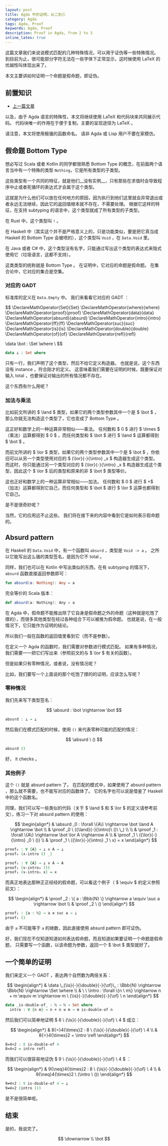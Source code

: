 ```yaml
---
layout: post
title: Agda 中的证明，从二到三
category: Agda
tags: Agda, Proof
keywords: Agda, Proof
description: Proof in Agda, from 2 to 3
inline_latex: true
---
```


这篇文章我们来说说模式匹配的几种特殊情况，可以用于证伪等一些特殊情况。
到目前为止，很可能部分字符无法在一些字体下正常显示，这时候使用 LaTeX 的优越性叫体现出来了。

本文主要讲如何证明一个命题是假命题，即证伪。

## 前置知识

+ [上一篇文章](../../../../2017/11/06/ProofInAgda3/)

以及，由于 Agda 语言的特殊性，本文将继续使用 LaTeX 和代码块来共同展示代码。
代码块唯一的作用在于便于复制，主要的呈现途径为 LaTeX 。

请注意，本文将使用极骚的函数命名。
请非 Agda 或 Lisp 用户不要在家模仿。

## 假命题 Bottom Type

想必写过 Scala 或者 Kotlin 的同学都很熟悉 Bottom Type 的概念，在前面两个语言当中有一个特殊的类型 `Nothing`，它是所有类型的子类型。

这些类型有一个共同的特征，就是他们__没有实例__，只有那些在求值时会导致程序中止或者死循环的表达式才会属于这个类型。

这就是为什么他们可以放在任何地方的原因，因为执行到他们这里就会异常退出或者永远无法继续，因此它的返回值根本就不存在，不需要处理。
根据它这样的特征，在支持 subtyping 的语言中，这个类型就成了所有类型的子类型。

在 Rust 中，这个类型叫 `!` 。

在 Haskell 中（其实这个并不是严格意义上的，只是功能类似，要是把它真当成 Haskell 的 Bottom Type 会被喷的），这个类型叫 `Void` ，在 `Data.Void` 里。

在 Java 或者 C\# 中，这个类型没有名字，只能通过写出这个类型的表达式来隐式使用它（垃圾语言，这都不支持）。

这类类型的统称就是 Bottom Type 。
在证明中，它对应的命题是假命题。
在集合论中，它对应的集合是空集。

### 对应的 GADT

标准库的定义在 `Data.Empty` 中。
我们来看看它对应的 GADT ：

$$
\DeclareMathOperator{Set}{Set}
\DeclareMathOperator{where}{where}
\DeclareMathOperator{proof}{proof}
\DeclareMathOperator{data}{data}
\DeclareMathOperator{absurd}{absurd}
\DeclareMathOperator{intro}{intro}
\DeclareMathOperator{ff}{ff}
\DeclareMathOperator{suc}{suc}
\DeclareMathOperator{is}{is}
\DeclareMathOperator{double}{double}
\DeclareMathOperator{of}{of}
\DeclareMathOperator{refl}{refl}

\data \bot : \Set \where \\
$$

```agda
data ⊥ : Set where
```

只有一行，我们声明了这个类型，然后不给它定义构造器。
也就是说，这个东西没有 instance ，符合刚才的定义。
这意味着我们需要在证明的时候，既要保证对输入 total ，也要保证对输出的所有情况都不存在。

这个东西有什么用呢？

### 加法与乘法

比如前文所讲的 $ \land $ 类型，如果它的两个类型参数其中一个是 $ \bot $ ，那么你就无法构造这个类型了，它也变成了 Bottom Type 。

这正好和数学上的一种运算非常相似——乘法。
任何数和 $ 0 $ 进行 $ \times $ （乘法）运算都得到 $ 0 $ ，而任何类型和 $ \bot $ 进行 $ \land $ 运算都得到 $ \bot $ 。

而前文所讲的 $ \lor $ 类型，如果它的两个类型参数其中一个是 $ \bot $ ，你依旧可以从另一个类型使用对应的 $ {\lor}{-}{\intro} _x $ 构造器生成这个类型。
而这时，你只能通过另一个类型对应的 $ {\lor}{-}{\intro} _x $ 构造器生成这个类型，因此这个 $ \lor $ 后的类型和原来的非 $ \bot $ 类型等价。

这也正好和数学上的一种运算非常相似——加法。
任何数和 $ 0 $ 进行 $ \+$ （加法）运算都得到它自己，而任何类型和 $ \bot $ 进行 $ \lor $ 运算也都得到它自己。

是不是很奇妙呢？

当然，它的应用远不止这些。
我们将在接下来的内容中看到它是如何表示假命题的。

## Absurd pattern

在 Haskell 的 `Data.Void` 中，有一个函数叫 `absurd` ，类型是 `Void -> a` 。
之所以它能写出这么骚的类型签名，是因为它不 total 。

同样，我们也可以在 Kotlin 中写出类似的东西，在有 subtyping 的情况下， `absurd` 函数直接返回参数即可：

```kotlin
fun absurd(a: Nothing): Any = a
```

完全等价的 Scala 版本：

```scala
def absurd(a: Nothing): Any = a
```

在 Agda 中，假命题不能推出除了它自身是假命题之外的命题（这种就是吃饱了撑的），而很多其他类型在经过各种组合下可以被推为假命题。
也就是说，在一般情况下，它只能作为证明的结论。

所以我们一般在函数的返回值里看到它（而不是参数）。

在定义一个 Agda 的函数时，我们需要对参数进行模式匹配。
如果有多种情况，我们需要一一把它们写出来（参照前文的与 $ \lor $ 有关的函数）。

但是如果只有零种情况，或者说，没有情况呢？

比如，我们要写一个上面说的那个吃饱了撑的的证明，应该怎么写呢？

### 零种情况

我们先来写下类型签名：

$$
\absurd : \bot \rightarrow \bot
$$

```agda
absurd : ⊥ → ⊥
```

然后我们在模式匹配的时候，使用 `()` 来代表零种可能的匹配的情况：

$$
\absurd \ ()
$$

```agda
absurd ()
```

好， it checks 。

### 其他例子

这个 `()` 就是 absurd pattern 了。
在匹配的模式中，如果使用了 absurd pattern ，那么就不需要，也不能写对应的函数体了。
它的名字也可以说是借鉴了 Haskell 中的这个函数名。

同理，我们可以写一些类似的代码（关于 $ \land $ 和 $ \lor $ 的定义请参考前文），练习一下对 absurd pattern 的使用：

$$
\begin{align*}
& \absurd _0 : \forall \{A\} \rightarrow \bot \land A \rightarrow \bot \\
& \proof _0 \ ({\land}{-}{\intro}\ ()\ \_) \\
\\
& \proof _1 : \forall \{A\} \rightarrow \bot \lor A \rightarrow A \\
& \proof _1 \ ({\lor}{-}{\intro} _0 \  ()) \\
& \proof _1 \ ({\lor}{-}{\intro} _1 \  x) = x
\end{align*}
$$

```agda
proof₀ : ∀ {A} → ⊥ ∧ A → ⊥
proof₀ (∧-intro () _)

proof₁ : ∀ {A} → ⊥ ∨ A → A
proof₁ (∨-intro₀ ())
proof₁ (∨-intro₁ x) = x
```

而真正地表达那种正正经经的假命题，可以看这个例子（ $ \equiv $ 的定义参照前文）：

$$
\begin{align*}
& \proof _2 : \{ a : \Bbb{N} \} \rightarrow a \equiv \suc a \rightarrow \bot \\
& \proof _2 \ ()
\end{align*}
$$

```agda
proof₂ : {a : ℕ} → a ≡ suc a → ⊥
proof₂ ()
```

由于 `a` 不可能等于 `a` 的继数，因此直接使用 absurd pattern 即可证伪。

好，我们现在不仅知道知道如何表达假命题，而且知道如果要证明一个命题是假命题，
只需要写一个函数，以该命题为参数，返回一个 $ \bot $ 类型就好了。

## 一个简单的证明

我们来定义一个 GADT ，表达两个自然数为两倍关系：

$$
\begin{align*}
& \data \_{\is}{-}{\double}{-}{\of}\_ : \Bbb{N} \rightarrow \Bbb{N}
  \rightarrow \Set \where \\
& \ \ \intro : \forall \{n \ m\} \rightarrow n + m \equiv m
  \rightarrow m \ {\is}{-}{\double}{-}{\of} \ n
\end{align*}
$$

```agda
data _is-double-of_ : ℕ → ℕ → Set where
  intro : ∀ {n m} → n + n ≡ m → m is-double-of n
```

然后我们可以简单地证明 $ 8 \ {\is}{-}{\double}{-}{\of} \ 4 $ 成立：

$$
\begin{align*}
& 8{=}4{\times}2 : 8 \ {\is}{-}{\double}{-}{\of} \ 4 \\
& 8{=}4{\times}2 = \intro \refl
\end{align*}
$$

```agda
8=4×2 : 8 is-double-of 4
8=4×2 = intro refl
```

而我们可以很容易地证伪 $ 9 \ {\is}{-}{\double}{-}{\of} \ 4 $ ：

$$
\begin{align*}
& 9{\neq}4{\times}2 : 8 \ {\is}{-}{\double}{-}{\of} \ 4 \\
& 9{\neq}4{\times}2 \ (\intro \ ())
\end{align*}
$$

```agda
9≠4×2 : 9 is-double-of 4 → ⊥
9≠4×2 (intro ())
```

是不是很简单呢。

## 结束

是的，我说完了。

$$
\downarrow \\
\bot
$$
